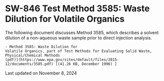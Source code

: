 
# SW-846 Test Method 3585: Waste Dilution for Volatile Organics  


The following document discusses Method 3585, which describes a solvent
dilution of a non-aqueous waste sample prior to direct injection
analysis.

    - Method 3585: Waste Dilution for
    Volatile Organics, part of Test Methods for Evaluating Solid Waste,
    Physical/Chemical Methods
    (pdf)](https://www.epa.gov/sites/default/files/2015-12/documents/3585.pdf) [(41.26 KB, December 1996) ] 

Last updated on November 8, 2024


